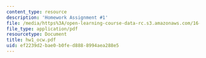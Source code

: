 ```yaml
---
content_type: resource
description: 'Homework Assignment #1'
file: /media/https%3A/open-learning-course-data-rc.s3.amazonaws.com/16-61-aerospace-dynamics-spring-2003/ef2239d2bae0b0fed8888994aea288e5_hw1_ocw.pdf
file_type: application/pdf
resourcetype: Document
title: hw1_ocw.pdf
uid: ef2239d2-bae0-b0fe-d888-8994aea288e5
---
```

